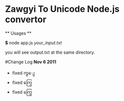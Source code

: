 # Zawgyi To Unicode Node.js convertor

** Usages **

**$** node app.js *your_input.txt*


you will see output.txt at the same directory.



#Change Log
**Nov 6 2011**

* fixed ကွျေ
* fixed ကြွေ
* fixed ကြွှေ